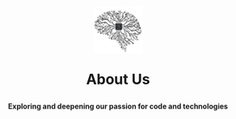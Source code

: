 <html>
  <head>
    <h1>
      <div id="logo"> 
         <p align="center">
	          <img src="brainbase.jpg" width="100"> 
           </p>
       </div>       
      <p align="center"> 
        <strong> About Us </strong>
      </p>
    </h1>
      <p align="center"> 
        <strong> Exploring and deepening our passion for code and technologies </strong>
      </p>   
  </head>
  <body>
 
</html>

